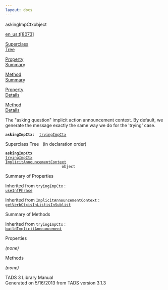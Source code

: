 ```yaml
---
layout: docs
---
```

<span class="title">askingImpCtx</span><span class="type">object</span>

[en_us.t](../file/en_us.t.html)\[[8073](../source/en_us.t.html#8073)\]

[Superclass  
Tree](#_SuperClassTree_)

[Property  
Summary](#_PropSummary_)

[Method  
Summary](#_MethodSummary_)

[Property  
Details](#_Properties_)

[Method  
Details](#_Methods_)

<div class="fdesc">

The "asking question" implicit action announcement context. By default,
we generate the message exactly the same way we do for the 'trying'
case.

**`askingImpCtx`**` :   `[`tryingImpCtx`](../object/tryingImpCtx.html)

</div>

<span id="_SuperClassTree_"></span>

<div class="mjhd">

<span class="hdln">Superclass Tree</span>   (in declaration order)

</div>

**`askingImpCtx`**  
[`tryingImpCtx`](../object/tryingImpCtx.html)  
[`ImplicitAnnouncementContext`](../object/ImplicitAnnouncementContext.html)  
`                         object`  
<span id="_PropSummary_"></span>

<div class="mjhd">

<span class="hdln">Summary of Properties</span>  

</div>



Inherited from `tryingImpCtx` :  
[`useInfPhrase`](../object/tryingImpCtx.html#useInfPhrase)

Inherited from `ImplicitAnnouncementContext` :  
[`getVerbCtx`](../object/ImplicitAnnouncementContext.html#getVerbCtx)[`isInList`](../object/ImplicitAnnouncementContext.html#isInList)[`isInSublist`](../object/ImplicitAnnouncementContext.html#isInSublist)

<span id="_MethodSummary_"></span>

<div class="mjhd">

<span class="hdln">Summary of Methods</span>  

</div>



Inherited from `tryingImpCtx` :  
[`buildImplicitAnnouncement`](../object/tryingImpCtx.html#buildImplicitAnnouncement)



<span id="_Properties_"></span>

<div class="mjhd">

<span class="hdln">Properties</span>  

</div>

*(none)* <span id="_Methods_"></span>

<div class="mjhd">

<span class="hdln">Methods</span>  

</div>

*(none)*

<div class="ftr">

TADS 3 Library Manual  
Generated on 5/16/2013 from TADS version 3.1.3

</div>
